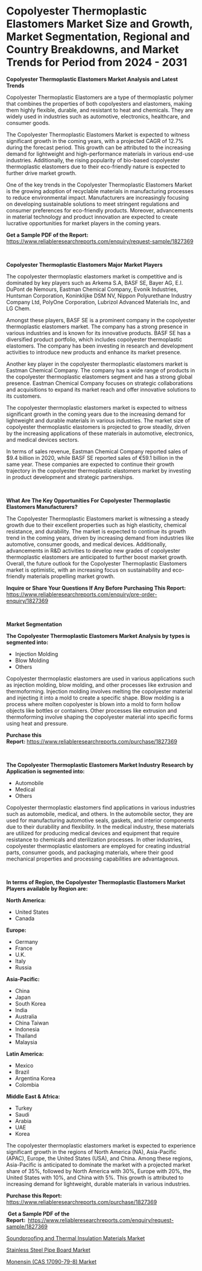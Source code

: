 <p><h1>Copolyester Thermoplastic Elastomers Market Size and Growth, Market Segmentation, Regional and Country Breakdowns, and Market Trends for Period from 2024 -  2031</h1></p><p><strong>Copolyester Thermoplastic Elastomers Market Analysis and Latest Trends</strong></p>
<p><p>Copolyester Thermoplastic Elastomers are a type of thermoplastic polymer that combines the properties of both copolyesters and elastomers, making them highly flexible, durable, and resistant to heat and chemicals. They are widely used in industries such as automotive, electronics, healthcare, and consumer goods.</p><p>The Copolyester Thermoplastic Elastomers Market is expected to witness significant growth in the coming years, with a projected CAGR of 12.7% during the forecast period. This growth can be attributed to the increasing demand for lightweight and high-performance materials in various end-use industries. Additionally, the rising popularity of bio-based copolyester thermoplastic elastomers due to their eco-friendly nature is expected to further drive market growth.</p><p>One of the key trends in the Copolyester Thermoplastic Elastomers Market is the growing adoption of recyclable materials in manufacturing processes to reduce environmental impact. Manufacturers are increasingly focusing on developing sustainable solutions to meet stringent regulations and consumer preferences for eco-friendly products. Moreover, advancements in material technology and product innovation are expected to create lucrative opportunities for market players in the coming years.</p></p>
<p><strong>Get a Sample PDF of the Report:&nbsp;</strong> <a href="https://www.reliableresearchreports.com/enquiry/request-sample/1827369">https://www.reliableresearchreports.com/enquiry/request-sample/1827369</a></p>
<p>&nbsp;</p>
<p><strong>Copolyester Thermoplastic Elastomers Major Market Players</strong></p>
<p><p>The copolyester thermoplastic elastomers market is competitive and is dominated by key players such as Arkema S.A, BASF SE, Bayer AG, E.I. DuPont de Nemours, Eastman Chemical Company, Evonik Industries, Huntsman Corporation, Koninklijke DSM NV, Nippon Polyurethane Industry Company Ltd, PolyOne Corporation, Lubrizol Advanced Materials Inc, and LG Chem.</p><p>Amongst these players, BASF SE is a prominent company in the copolyester thermoplastic elastomers market. The company has a strong presence in various industries and is known for its innovative products. BASF SE has a diversified product portfolio, which includes copolyester thermoplastic elastomers. The company has been investing in research and development activities to introduce new products and enhance its market presence.</p><p>Another key player in the copolyester thermoplastic elastomers market is Eastman Chemical Company. The company has a wide range of products in the copolyester thermoplastic elastomers segment and has a strong global presence. Eastman Chemical Company focuses on strategic collaborations and acquisitions to expand its market reach and offer innovative solutions to its customers.</p><p>The copolyester thermoplastic elastomers market is expected to witness significant growth in the coming years due to the increasing demand for lightweight and durable materials in various industries. The market size of copolyester thermoplastic elastomers is projected to grow steadily, driven by the increasing applications of these materials in automotive, electronics, and medical devices sectors.</p><p>In terms of sales revenue, Eastman Chemical Company reported sales of $9.4 billion in 2020, while BASF SE reported sales of €59.1 billion in the same year. These companies are expected to continue their growth trajectory in the copolyester thermoplastic elastomers market by investing in product development and strategic partnerships.</p></p>
<p>&nbsp;</p>
<p><strong>What Are The Key Opportunities For Copolyester Thermoplastic Elastomers Manufacturers?</strong></p>
<p><p>The Copolyester Thermoplastic Elastomers market is witnessing a steady growth due to their excellent properties such as high elasticity, chemical resistance, and durability. The market is expected to continue its growth trend in the coming years, driven by increasing demand from industries like automotive, consumer goods, and medical devices. Additionally, advancements in R&D activities to develop new grades of copolyester thermoplastic elastomers are anticipated to further boost market growth. Overall, the future outlook for the Copolyester Thermoplastic Elastomers market is optimistic, with an increasing focus on sustainability and eco-friendly materials propelling market growth.</p></p>
<p><strong>Inquire or Share Your Questions If Any Before Purchasing This Report:</strong> <a href="https://www.reliableresearchreports.com/enquiry/pre-order-enquiry/1827369">https://www.reliableresearchreports.com/enquiry/pre-order-enquiry/1827369</a></p>
<p>&nbsp;</p>
<p><strong>Market Segmentation</strong></p>
<p><strong>The Copolyester Thermoplastic Elastomers Market Analysis by types is segmented into:</strong></p>
<p><ul><li>Injection Molding</li><li>Blow Molding</li><li>Others</li></ul></p>
<p><p>Copolyester thermoplastic elastomers are used in various applications such as injection molding, blow molding, and other processes like extrusion and thermoforming. Injection molding involves melting the copolyester material and injecting it into a mold to create a specific shape. Blow molding is a process where molten copolyester is blown into a mold to form hollow objects like bottles or containers. Other processes like extrusion and thermoforming involve shaping the copolyester material into specific forms using heat and pressure.</p></p>
<p><strong>Purchase this Report:&nbsp;</strong><a href="https://www.reliableresearchreports.com/purchase/1827369">https://www.reliableresearchreports.com/purchase/1827369</a></p>
<p>&nbsp;</p>
<p><strong>The Copolyester Thermoplastic Elastomers Market Industry Research by Application is segmented into:</strong></p>
<p><ul><li>Automobile</li><li>Medical</li><li>Others</li></ul></p>
<p><p>Copolyester thermoplastic elastomers find applications in various industries such as automobile, medical, and others. In the automobile sector, they are used for manufacturing automotive seals, gaskets, and interior components due to their durability and flexibility. In the medical industry, these materials are utilized for producing medical devices and equipment that require resistance to chemicals and sterilization processes. In other industries, copolyester thermoplastic elastomers are employed for creating industrial parts, consumer goods, and packaging materials, where their good mechanical properties and processing capabilities are advantageous.</p></p>
<p>&nbsp;</p>
<p><strong>In terms of Region, the Copolyester Thermoplastic Elastomers Market Players available by Region are:</strong></p>
<p>
    <p> <strong> North America: </strong>
        <ul>
            <li>United States</li>
            <li>Canada</li>
        </ul>
        </p> 
    <p> <strong> Europe: </strong>
        <ul>
            <li>Germany</li>
            <li>France</li>
            <li>U.K.</li>
            <li>Italy</li>
            <li>Russia</li>
        </ul>
        </p> 
    <p> <strong> Asia-Pacific: </strong>
        <ul>
            <li>China</li>
            <li>Japan</li>
            <li>South Korea</li>
            <li>India</li>
            <li>Australia</li>
            <li>China Taiwan</li>
            <li>Indonesia</li>
            <li>Thailand</li>
            <li>Malaysia</li>
        </ul>
        </p> 
    <p> <strong> Latin America: </strong>
        <ul>
            <li>Mexico</li>
            <li>Brazil</li>
            <li>Argentina Korea</li>
            <li>Colombia</li>
        </ul>
        </p> 
    <p> <strong> Middle East & Africa: </strong>
        <ul>
            <li>Turkey</li>
            <li>Saudi</li>
            <li>Arabia</li>
            <li>UAE</li>
            <li>Korea</li>
        </ul>
    </p>
    </p>
<p><p>The copolyester thermoplastic elastomers market is expected to experience significant growth in the regions of North America (NA), Asia-Pacific (APAC), Europe, the United States (USA), and China. Among these regions, Asia-Pacific is anticipated to dominate the market with a projected market share of 35%, followed by North America with 30%, Europe with 20%, the United States with 10%, and China with 5%. This growth is attributed to increasing demand for lightweight, durable materials in various industries.</p></p>
<p><strong>Purchase this Report: </strong><a href="https://www.reliableresearchreports.com/purchase/1827369">https://www.reliableresearchreports.com/purchase/1827369</a></p>
<p>&nbsp;<strong>Get a Sample PDF of the Report:&nbsp;&nbsp;</strong><a href="https://www.reliableresearchreports.com/enquiry/request-sample/1827369">https://www.reliableresearchreports.com/enquiry/request-sample/1827369</a></p>
<p><strong></strong></p>
<p><p><a href="https://github.com/juniordelafrance/Market-Research-Report-List-2/blob/main/soundproofing-and-thermal-insulation-materials-market.md">Soundproofing and Thermal Insulation Materials Market</a></p><p><a href="https://github.com/ruddyyedelwadw/Market-Research-Report-List-1/blob/main/stainless-steel-pipe-board-market.md">Stainless Steel Pipe Board Market</a></p><p><a href="https://github.com/jaidynmorantestelletmjzya/Market-Research-Report-List-1/blob/main/monensin-cas-17090-79-8-market.md">Monensin (CAS 17090-79-8) Market</a></p></p>
